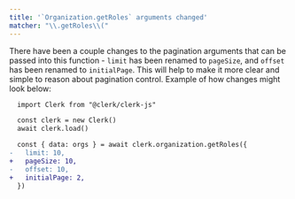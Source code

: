 ```yaml
---
title: '`Organization.getRoles` arguments changed'
matcher: "\\.getRoles\\("
---
```


There have been a couple changes to the pagination arguments that can be passed into this function - `limit` has been renamed to `pageSize`, and `offset` has been renamed to `initialPage`. This will help to make it more clear and simple to reason about pagination control. Example of how changes might look below:

```diff
  import Clerk from "@clerk/clerk-js"

  const clerk = new Clerk()
  await clerk.load()

  const { data: orgs } = await clerk.organization.getRoles({
-   limit: 10,
+   pageSize: 10,
-   offset: 10,
+   initialPage: 2,
  })
```
